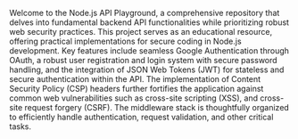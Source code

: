 Welcome to the Node.js API Playground, a comprehensive repository that delves into fundamental backend API functionalities while prioritizing robust web security practices. This project serves as an educational resource, offering practical implementations for secure coding in Node.js development. Key features include seamless Google Authentication through OAuth, a robust user registration and login system with secure password handling, and the integration of JSON Web Tokens (JWT) for stateless and secure authentication within the API. The implementation of Content Security Policy (CSP) headers further fortifies the application against common web vulnerabilities such as cross-site scripting (XSS), and cross-site request forgery (CSRF). The middleware stack is thoughtfully organized to efficiently handle authentication, request validation, and other critical tasks.
